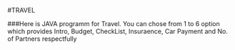 #TRAVEL

###Here is JAVA programm for Travel. You can chose from 1 to 6 option which provides Intro, Budget, CheckList, Insuraence, Car Payment and No. of Partners respectfully
